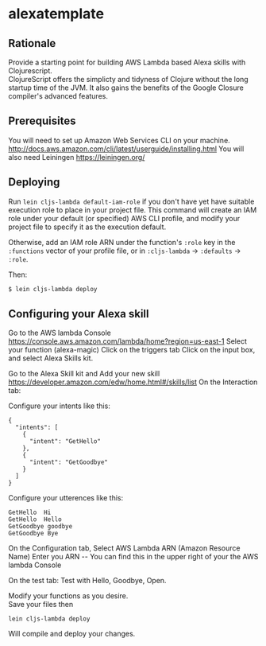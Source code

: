 # alexatemplate
## Rationale

Provide a starting point for building AWS Lambda based Alexa skills with Clojurescript.   
ClojureScript offers the simplicty and tidyness of Clojure without the long startup time of the JVM.
It also gains the benefits of the Google Closure compiler's advanced features.

## Prerequisites 

You will need to set up Amazon Web Services CLI on your machine.
http://docs.aws.amazon.com/cli/latest/userguide/installing.html
You will also need Leiningen
https://leiningen.org/

## Deploying

Run `lein cljs-lambda default-iam-role` if you don't have yet have suitable
execution role to place in your project file.  This command will create an IAM
role under your default (or specified) AWS CLI profile, and modify your project
file to specify it as the execution default.

Otherwise, add an IAM role ARN under the function's `:role` key in the
`:functions` vector of your profile file, or in `:cljs-lambda` -> `:defaults` ->
`:role`.

Then:

```sh
$ lein cljs-lambda deploy
```

## Configuring your Alexa skill

Go to the AWS lambda Console
https://console.aws.amazon.com/lambda/home?region=us-east-1
Select your function  (alexa-magic)
Click on the triggers tab
Click on the input box, and select Alexa Skills kit.

Go to the Alexa Skill kit and Add your new skill  
https://developer.amazon.com/edw/home.html#/skills/list
On the Interaction tab:

Configure your intents like this:
```
{
  "intents": [
    {
      "intent": "GetHello"
    },
    {
      "intent": "GetGoodbye"
    }
  ]
}
```

Configure your utterences like this:

```
GetHello  Hi
GetHello  Hello
GetGoodbye goodbye
GetGoodbye Bye 
```

On the Configuration tab, 
Select AWS Lambda ARN (Amazon Resource Name)
Enter you ARN --  You can find this in the upper right of your the AWS lambda Console

On the test tab:
Test with Hello, Goodbye,  Open.  

Modify your functions as you desire.  
Save your files then 

```
lein cljs-lambda deploy
```
Will compile and deploy your changes.  
